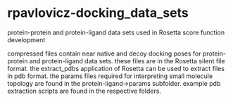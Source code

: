 # rpavlovicz-docking_data_sets
protein-protein and protein-ligand data sets used in Rosetta score function development

compressed files contain near native and decoy docking poses for protein-protein and 
protein-ligand data sets. these files are in the Rosetta silent file format.
the extract_pdbs application of Rosetta can be used to extract files in pdb format.
the params files required for interpreting small molecule topology are found in the
protein-ligand->params subfolder. example pdb extraction scripts are found in the
respective folders.
